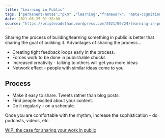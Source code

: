 ```yaml
---
title: "Learning in Public"
tags: ["permanent-notes","pkm" ,"learning","framework", "meta-cognition" ]
date: 2021-06-25 01:38:00
source: "https://priydevadethan.wordpress.com/2021/06/24/learning-in-public/"
---
```


Sharing the process of building/learning something in public is better that sharing the goal of building it. Advantages of sharing the process...

- Creating tight feedback loops early in the process.
- Forces work to be done in publishable chucks
- Increased creativity - talking to others will get you more ideas
- Network effect - people with similar ideas come to you

## Process

- Make it easy to share. Tweets rather than blog posts.
- Find people excited about your content.
- Do it regularly - on a schedule.

Once you are comfortable with the rhythm, increase the sophistication - do podcasts, videos, etc.

[WIP: the case for sharing your work in public](https://nesslabs.com/work-in-public)